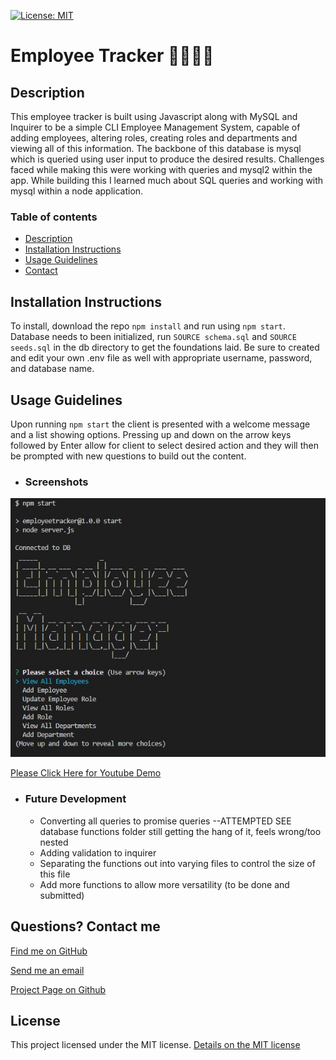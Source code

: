 [![License: MIT](https://img.shields.io/badge/License-MIT-yellow.svg)](https://opensource.org/licenses/MIT)
# Employee Tracker 👨‍💼👩‍💼


## Description
This employee tracker is built using Javascript along with MySQL and Inquirer to be a simple CLI Employee Management System, capable of adding employees, altering roles, creating roles and departments and viewing all of this information. The backbone of this database is mysql which is queried using user input to produce the desired results. Challenges faced while making this were working with queries and mysql2 within the app. While building this I learned much about SQL queries and working with mysql within a node application.

### Table of contents
- [Description](#description)
- [Installation Instructions](#installation-instructions)
- [Usage Guidelines](#usage-guidelines)
- [Contact](#contact)

## Installation Instructions
To install, download the repo ```npm install``` and run using ```npm start```. Database needs to been initialized, run ``` SOURCE schema.sql ``` and ``` SOURCE seeds.sql ``` in the db directory to get the foundations laid. Be sure to created and edit your own .env file as well with appropriate username, password, and database name. 

## Usage Guidelines
Upon running ```npm start``` the client is presented with a welcome message and a list showing options. Pressing up and down on the arrow keys followed by Enter allow for client to select desired action and they will then be prompted with new questions to build out the content. 

* ### Screenshots

![Startup Screen](./assets/img/startup.jpg)

[Please Click Here for Youtube Demo](https://www.youtube.com/watch?v=bb9NI5Mexn8)

* ### Future Development
    * Converting all queries to promise queries --ATTEMPTED SEE database functions folder still getting the hang of it, feels wrong/too nested
    * Adding validation to inquirer 
    * Separating the functions out into varying files to control the size of this file
    * Add more functions to allow more versatility (to be done and submitted)

## Questions? Contact me

[Find me on GitHub](https://github.com/hburnton)

[Send me an email](mailto:hburnton@gmail.com)

[Project Page on Github](https://github.com/HBurnton/EmployeeTracker)

## License
This project licensed under the MIT license.
[Details on the MIT license](https://choosealicense.com/licenses/mit/)
